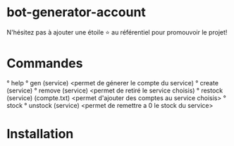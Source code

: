 # bot-generator-account

N'hésitez pas à ajouter une étoile ⭐ au référentiel pour promouvoir le projet!


# Commandes

° help 
° gen (service) <permet de génerer le compte du service)
° create (service) <permet de cree un service>
° remove (service) <permet de retiré le service choisis)
° restock (service) (compte.txt) <permet d'ajouter des comptes au service choisis>
° stock <permet de voir le stock du bot>
° unstock (service) <permet de remettre a 0 le stock du service>


# Installation



